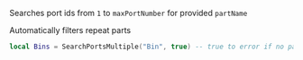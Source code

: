 Searches port ids from `1` to `maxPortNumber` for provided `partName`

Automatically filters repeat parts
```lua
local Bins = SearchPortsMultiple("Bin", true) -- true to error if no parts are found
```
